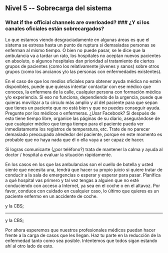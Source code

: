 ## Nivel 5 -- Sobrecarga del sistema

### What if the official channels are overloaded? ### ¿Y si los canales oficiales están sobrecargados?

Lo que estamos viendo desgraciadamente en algunas áreas es que el sistema se estresa hasta un punto de ruptura si demasiadas personas se enferman al mismo tiempo. O bien no puede pasar, se le dice que la ambulancia va a tardar un rato, los hospitales no aceptan nuevos pacientes en absoluto, o algunos hospitales dan prioridad al tratamiento de ciertos grupos de pacientes (como los relativamente jóvenes y sanos) sobre otros grupos (como los ancianos y/o las personas con enfermedades existentes).

En el caso de que los medios oficiales para obtener ayuda médica no estén disponibles, puede que quieras intentar contactar con ese médico que conoces, la enfermera de la calle, cualquier persona con formación médica y/o experiencia. Si eso no funciona, dependiendo de la urgencia, puede que quieras movilizar a tu círculo más amplio y al del paciente para que sepan que tienes un paciente que no está bien y que no puedes conseguir ayuda. Pregunte por los médicos o enfermeras. ¿Usar Facebook? Si después de esto tiene tiempo libre, organice las páginas de su diario, asegurándose de que cualquier médico que tenga tiempo para el paciente pueda ver inmediatamente los registros de temperatura, etc. Trate de no parecer demasiado preocupado alrededor del paciente, porque en este momento es probable que no haya nada que él o ella vaya a ser capaz de hacer.

Si logras comunicarte (¿por teléfono?) trata de mantener la calma y ayuda al doctor / hospital a evaluar la situación rápidamente. 

En los casos en los que las ambulancias son el cuello de botella y usted siente que necesita una, tendrá que hacer su propio juicio si quiere tratar de conducir a la sala de emergencias o esperar y esperar para pasar. Planifica a qué hospital vas primero y tal vez tengas a alguien que no esté conduciendo con acceso a Internet, ya sea en el coche o en el altavoz. Por favor, conduce con cuidado en cualquier caso, lo último que quieres es un paciente enfermo en un accidente de coche.

y la CBS;

----

y la CBS;

Por ahora esperemos que nuestros profesionales médicos puedan hacer frente a la carga de casos que les llegan. Haz tu parte en la reducción de la enfermedad tanto como sea posible. Intentemos que todos sigan estando ahí al otro lado de esto.